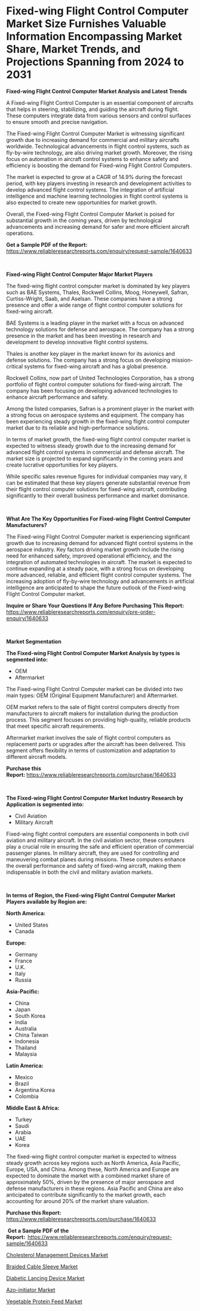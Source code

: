 <p><h1>Fixed-wing Flight Control Computer Market Size Furnishes Valuable Information Encompassing Market Share, Market Trends, and Projections Spanning from 2024 to 2031</h1></p><p><strong>Fixed-wing Flight Control Computer Market Analysis and Latest Trends</strong></p>
<p><p>A Fixed-wing Flight Control Computer is an essential component of aircrafts that helps in steering, stabilizing, and guiding the aircraft during flight. These computers integrate data from various sensors and control surfaces to ensure smooth and precise navigation.</p><p>The Fixed-wing Flight Control Computer Market is witnessing significant growth due to increasing demand for commercial and military aircrafts worldwide. Technological advancements in flight control systems, such as fly-by-wire technology, are also driving market growth. Moreover, the rising focus on automation in aircraft control systems to enhance safety and efficiency is boosting the demand for Fixed-wing Flight Control Computers.</p><p>The market is expected to grow at a CAGR of 14.9% during the forecast period, with key players investing in research and development activities to develop advanced flight control systems. The integration of artificial intelligence and machine learning technologies in flight control systems is also expected to create new opportunities for market growth.</p><p>Overall, the Fixed-wing Flight Control Computer Market is poised for substantial growth in the coming years, driven by technological advancements and increasing demand for safer and more efficient aircraft operations.</p></p>
<p><strong>Get a Sample PDF of the Report:&nbsp;</strong> <a href="https://www.reliableresearchreports.com/enquiry/request-sample/1640633">https://www.reliableresearchreports.com/enquiry/request-sample/1640633</a></p>
<p>&nbsp;</p>
<p><strong>Fixed-wing Flight Control Computer Major Market Players</strong></p>
<p><p>The fixed-wing flight control computer market is dominated by key players such as BAE Systems, Thales, Rockwell Collins, Moog, Honeywell, Safran, Curtiss-Wright, Saab, and Aselsan. These companies have a strong presence and offer a wide range of flight control computer solutions for fixed-wing aircraft.</p><p>BAE Systems is a leading player in the market with a focus on advanced technology solutions for defense and aerospace. The company has a strong presence in the market and has been investing in research and development to develop innovative flight control systems.</p><p>Thales is another key player in the market known for its avionics and defense solutions. The company has a strong focus on developing mission-critical systems for fixed-wing aircraft and has a global presence.</p><p>Rockwell Collins, now part of United Technologies Corporation, has a strong portfolio of flight control computer solutions for fixed-wing aircraft. The company has been focusing on developing advanced technologies to enhance aircraft performance and safety.</p><p>Among the listed companies, Safran is a prominent player in the market with a strong focus on aerospace systems and equipment. The company has been experiencing steady growth in the fixed-wing flight control computer market due to its reliable and high-performance solutions.</p><p>In terms of market growth, the fixed-wing flight control computer market is expected to witness steady growth due to the increasing demand for advanced flight control systems in commercial and defense aircraft. The market size is projected to expand significantly in the coming years and create lucrative opportunities for key players.</p><p>While specific sales revenue figures for individual companies may vary, it can be estimated that these key players generate substantial revenue from their flight control computer solutions for fixed-wing aircraft, contributing significantly to their overall business performance and market dominance.</p></p>
<p>&nbsp;</p>
<p><strong>What Are The Key Opportunities For Fixed-wing Flight Control Computer Manufacturers?</strong></p>
<p><p>The Fixed-wing Flight Control Computer market is experiencing significant growth due to increasing demand for advanced flight control systems in the aerospace industry. Key factors driving market growth include the rising need for enhanced safety, improved operational efficiency, and the integration of automated technologies in aircraft. The market is expected to continue expanding at a steady pace, with a strong focus on developing more advanced, reliable, and efficient flight control computer systems. The increasing adoption of fly-by-wire technology and advancements in artificial intelligence are anticipated to shape the future outlook of the Fixed-wing Flight Control Computer market.</p></p>
<p><strong>Inquire or Share Your Questions If Any Before Purchasing This Report:</strong> <a href="https://www.reliableresearchreports.com/enquiry/pre-order-enquiry/1640633">https://www.reliableresearchreports.com/enquiry/pre-order-enquiry/1640633</a></p>
<p>&nbsp;</p>
<p><strong>Market Segmentation</strong></p>
<p><strong>The Fixed-wing Flight Control Computer Market Analysis by types is segmented into:</strong></p>
<p><ul><li>OEM</li><li>Aftermarket</li></ul></p>
<p><p>The Fixed-wing Flight Control Computer market can be divided into two main types: OEM (Original Equipment Manufacturer) and Aftermarket. </p><p>OEM market refers to the sale of flight control computers directly from manufacturers to aircraft makers for installation during the production process. This segment focuses on providing high-quality, reliable products that meet specific aircraft requirements.</p><p>Aftermarket market involves the sale of flight control computers as replacement parts or upgrades after the aircraft has been delivered. This segment offers flexibility in terms of customization and adaptation to different aircraft models.</p></p>
<p><strong>Purchase this Report:&nbsp;</strong><a href="https://www.reliableresearchreports.com/purchase/1640633">https://www.reliableresearchreports.com/purchase/1640633</a></p>
<p>&nbsp;</p>
<p><strong>The Fixed-wing Flight Control Computer Market Industry Research by Application is segmented into:</strong></p>
<p><ul><li>Civil Aviation</li><li>Military Aircraft</li></ul></p>
<p><p>Fixed-wing flight control computers are essential components in both civil aviation and military aircraft. In the civil aviation sector, these computers play a crucial role in ensuring the safe and efficient operation of commercial passenger planes. In military aircraft, they are used for controlling and maneuvering combat planes during missions. These computers enhance the overall performance and safety of fixed-wing aircraft, making them indispensable in both the civil and military aviation markets.</p></p>
<p>&nbsp;</p>
<p><strong>In terms of Region, the Fixed-wing Flight Control Computer Market Players available by Region are:</strong></p>
<p>
    <p> <strong> North America: </strong>
        <ul>
            <li>United States</li>
            <li>Canada</li>
        </ul>
        </p> 
    <p> <strong> Europe: </strong>
        <ul>
            <li>Germany</li>
            <li>France</li>
            <li>U.K.</li>
            <li>Italy</li>
            <li>Russia</li>
        </ul>
        </p> 
    <p> <strong> Asia-Pacific: </strong>
        <ul>
            <li>China</li>
            <li>Japan</li>
            <li>South Korea</li>
            <li>India</li>
            <li>Australia</li>
            <li>China Taiwan</li>
            <li>Indonesia</li>
            <li>Thailand</li>
            <li>Malaysia</li>
        </ul>
        </p> 
    <p> <strong> Latin America: </strong>
        <ul>
            <li>Mexico</li>
            <li>Brazil</li>
            <li>Argentina Korea</li>
            <li>Colombia</li>
        </ul>
        </p> 
    <p> <strong> Middle East & Africa: </strong>
        <ul>
            <li>Turkey</li>
            <li>Saudi</li>
            <li>Arabia</li>
            <li>UAE</li>
            <li>Korea</li>
        </ul>
    </p>
    </p>
<p><p>The fixed-wing flight control computer market is expected to witness steady growth across key regions such as North America, Asia Pacific, Europe, USA, and China. Among these, North America and Europe are expected to dominate the market with a combined market share of approximately 50%, driven by the presence of major aerospace and defense manufacturers in these regions. Asia Pacific and China are also anticipated to contribute significantly to the market growth, each accounting for around 20% of the market share valuation.</p></p>
<p><strong>Purchase this Report: </strong><a href="https://www.reliableresearchreports.com/purchase/1640633">https://www.reliableresearchreports.com/purchase/1640633</a></p>
<p>&nbsp;<strong>Get a Sample PDF of the Report:&nbsp;&nbsp;</strong><a href="https://www.reliableresearchreports.com/enquiry/request-sample/1640633">https://www.reliableresearchreports.com/enquiry/request-sample/1640633</a></p>
<p><strong></strong></p>
<p><p><a href="https://medium.com/@bricebeahan/cholesterol-management-devices-market-comprehensive-assessment-by-type-application-and-geography-65d16e9bb8fd">Cholesterol Management Devices Market</a></p><p><a href="https://issuu.com/reportprime-2/docs/braided-cable-sleeve-market-size-2030.pptx">Braided Cable Sleeve Market</a></p><p><a href="https://medium.com/@bricebeahan/diabetic-lancing-device-nbsp-market-focuses-on-market-share-size-and-projected-forecast-till-2031-58f2b7645250">Diabetic Lancing Device Market</a></p><p><a href="https://github.com/Airanohannonzb68e5pb53oc1/Market-Research-Report-List-1/blob/main/azo-initiator-market.md">Azo-initiator Market</a></p><p><a href="https://github.com/ChiragRP21/Market-Research-Report-List-3/blob/main/vegetable-protein-feed-market.md">Vegetable Protein Feed Market</a></p></p>